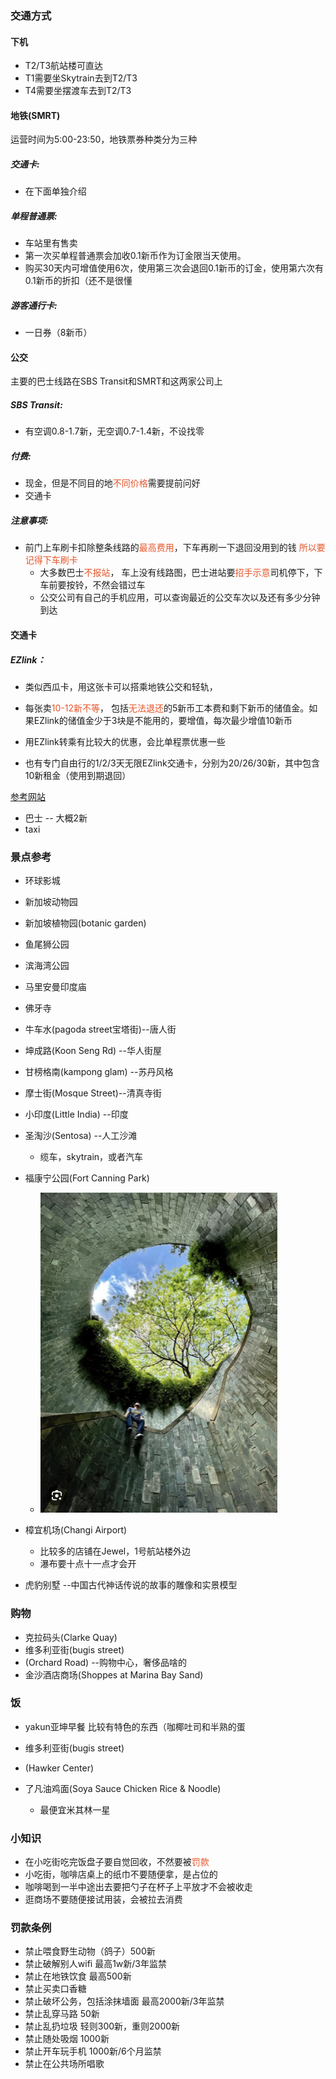 ### 交通方式

#### 下机

* T2/T3航站楼可直达
* T1需要坐Skytrain去到T2/T3
* T4需要坐摆渡车去到T2/T3

#### 地铁(SMRT)

运营时间为5:00-23:50，地铁票券种类分为三种

##### 交通卡:

* 在下面单独介绍

##### 单程普通票:

* 车站里有售卖
* 第一次买单程普通票会加收0.1新币作为订金限当天使用。
* 购买30天内可增值使用6次，使用第三次会退回0.1新币的订金，使用第六次有0.1新币的折扣（还不是很懂

##### 游客通行卡:

* 一日券（8新币）

#### 公交

主要的巴士线路在SBS Transit和SMRT和这两家公司上

##### SBS Transit:

* 有空调0.8-1.7新，无空调0.7-1.4新，不设找零

##### 付费:

* 现金，但是不同目的地<font color = '#e65529'>不同价格</font>需要提前问好
* 交通卡

##### 注意事项:

  * 前门上车刷卡扣除整条线路的<font color = '#e65529'>最高费用</font>，下车再刷一下退回没用到的钱 <font color = '#e65529'>所以要记得下车刷卡</font> 
    * 大多数巴士<font color = '#e65529'>不报站</font>， 车上没有线路图，巴士进站要<font color = '#e65529'>招手示意</font>司机停下，下车前要按铃，不然会错过车
    * 公交公司有自己的手机应用，可以查询最近的公交车次以及还有多少分钟到达

#### 交通卡

##### EZlink：

* 类似西瓜卡，用这张卡可以搭乘地铁公交和轻轨，
* 每张卖<font color = '#e65529'>10-12新不等</font>， 包括<font color = '#e65529'>无法退还</font>的5新币工本费和剩下新币的储值金。如果EZlink的储值金少于3块是不能用的，要增值，每次最少增值10新币

* 用EZlink转乘有比较大的优惠，会比单程票优惠一些
* 也有专门自由行的1/2/3天无限EZlink交通卡，分别为20/26/30新，其中包含10新租金（使用到期退回）



[参考网站](https://www.bugi.tw/2015/08/ezlink.html)





* 巴士 -- 大概2新
* taxi

### 景点参考

* 环球影城
* 新加坡动物园
* 新加坡植物园(botanic garden)
* 鱼尾狮公园
* 滨海湾公园
* 马里安曼印度庙
* 佛牙寺
* 牛车水(pagoda street宝塔街)--唐人街
* 坤成路(Koon Seng Rd) --华人街屋
* 甘榜格南(kampong glam) --苏丹风格
* 摩士街(Mosque Street)--清真寺街
* 小印度(Little India) --印度

* 圣淘沙(Sentosa) --人工沙滩
  * 缆车，skytrain，或者汽车
* 福康宁公园(Fort Canning Park)
  * <img src="../assets/image-20240619011749894.png" alt="image-20240619011749894" style="zoom:50%;" />
* 樟宜机场(Changi Airport)
  * 比较多的店铺在Jewel，1号航站楼外边
  * 瀑布要十点十一点才会开
* 虎豹别墅 --中国古代神话传说的故事的雕像和实景模型

### 购物

* 克拉码头(Clarke Quay)
* 维多利亚街(bugis street)
* (Orchard Road) --购物中心，奢侈品啥的
* 金沙酒店商场(Shoppes at Marina Bay Sand)

### 饭

* yakun亚坤早餐 比较有特色的东西（咖椰吐司和半熟的蛋

* 维多利亚街(bugis street)
* (Hawker Center)
* 了凡油鸡面(Soya Sauce Chicken Rice & Noodle)
  * 最便宜米其林一星

### 小知识

* 在小吃街吃完饭盘子要自觉回收，不然要被<font color = '#e65529'>罚款</font>
* 小吃街，咖啡店桌上的纸巾不要随便拿，是占位的
* 咖啡喝到一半中途出去要把勺子在杯子上平放才不会被收走
* 逛商场不要随便接试用装，会被拉去消费

### 罚款条例

* 禁止喂食野生动物（鸽子）500新
* 禁止破解别人wifi 最高1w新/3年监禁
* 禁止在地铁饮食 最高500新
* 禁止买卖口香糖
* 禁止破坏公务，包括涂抹墙面 最高2000新/3年监禁
* 禁止乱穿马路 50新
* 禁止乱扔垃圾 轻则300新，重则2000新
* 禁止随处吸烟 1000新
* 禁止开车玩手机 1000新/6个月监禁
* 禁止在公共场所唱歌